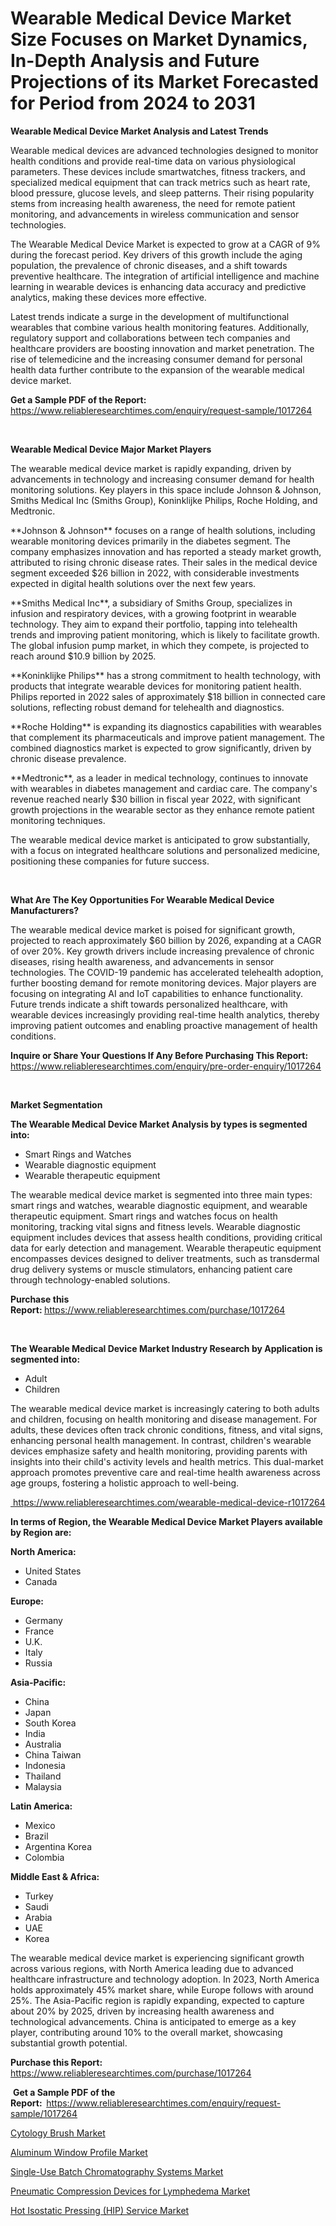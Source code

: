 <p><h1>Wearable Medical Device Market Size Focuses on Market Dynamics, In-Depth Analysis and Future Projections of its Market Forecasted for Period from 2024 to 2031</h1></p><p><strong>Wearable Medical Device Market Analysis and Latest Trends</strong></p>
<p><p>Wearable medical devices are advanced technologies designed to monitor health conditions and provide real-time data on various physiological parameters. These devices include smartwatches, fitness trackers, and specialized medical equipment that can track metrics such as heart rate, blood pressure, glucose levels, and sleep patterns. Their rising popularity stems from increasing health awareness, the need for remote patient monitoring, and advancements in wireless communication and sensor technologies.</p><p>The Wearable Medical Device Market is expected to grow at a CAGR of 9% during the forecast period. Key drivers of this growth include the aging population, the prevalence of chronic diseases, and a shift towards preventive healthcare. The integration of artificial intelligence and machine learning in wearable devices is enhancing data accuracy and predictive analytics, making these devices more effective.</p><p>Latest trends indicate a surge in the development of multifunctional wearables that combine various health monitoring features. Additionally, regulatory support and collaborations between tech companies and healthcare providers are boosting innovation and market penetration. The rise of telemedicine and the increasing consumer demand for personal health data further contribute to the expansion of the wearable medical device market.</p></p>
<p><strong>Get a Sample PDF of the Report:&nbsp;</strong> <a href="https://www.reliableresearchtimes.com/enquiry/request-sample/1017264?utm_campaign=1835&utm_medium=2&utm_source=Github&utm_content=ia&utm_term=04122024&utm_id=wearable-medical-device">https://www.reliableresearchtimes.com/enquiry/request-sample/1017264</a></p>
<p>&nbsp;</p>
<p><strong>Wearable Medical Device Major Market Players</strong></p>
<p><p>The wearable medical device market is rapidly expanding, driven by advancements in technology and increasing consumer demand for health monitoring solutions. Key players in this space include Johnson & Johnson, Smiths Medical Inc (Smiths Group), Koninklijke Philips, Roche Holding, and Medtronic.</p><p>**Johnson & Johnson** focuses on a range of health solutions, including wearable monitoring devices primarily in the diabetes segment. The company emphasizes innovation and has reported a steady market growth, attributed to rising chronic disease rates. Their sales in the medical device segment exceeded $26 billion in 2022, with considerable investments expected in digital health solutions over the next few years.</p><p>**Smiths Medical Inc**, a subsidiary of Smiths Group, specializes in infusion and respiratory devices, with a growing footprint in wearable technology. They aim to expand their portfolio, tapping into telehealth trends and improving patient monitoring, which is likely to facilitate growth. The global infusion pump market, in which they compete, is projected to reach around $10.9 billion by 2025.</p><p>**Koninklijke Philips** has a strong commitment to health technology, with products that integrate wearable devices for monitoring patient health. Philips reported in 2022 sales of approximately $18 billion in connected care solutions, reflecting robust demand for telehealth and diagnostics.</p><p>**Roche Holding** is expanding its diagnostics capabilities with wearables that complement its pharmaceuticals and improve patient management. The combined diagnostics market is expected to grow significantly, driven by chronic disease prevalence.</p><p>**Medtronic**, as a leader in medical technology, continues to innovate with wearables in diabetes management and cardiac care. The company's revenue reached nearly $30 billion in fiscal year 2022, with significant growth projections in the wearable sector as they enhance remote patient monitoring techniques.</p><p>The wearable medical device market is anticipated to grow substantially, with a focus on integrated healthcare solutions and personalized medicine, positioning these companies for future success.</p></p>
<p>&nbsp;</p>
<p><strong>What Are The Key Opportunities For Wearable Medical Device Manufacturers?</strong></p>
<p><p>The wearable medical device market is poised for significant growth, projected to reach approximately $60 billion by 2026, expanding at a CAGR of over 20%. Key growth drivers include increasing prevalence of chronic diseases, rising health awareness, and advancements in sensor technologies. The COVID-19 pandemic has accelerated telehealth adoption, further boosting demand for remote monitoring devices. Major players are focusing on integrating AI and IoT capabilities to enhance functionality. Future trends indicate a shift towards personalized healthcare, with wearable devices increasingly providing real-time health analytics, thereby improving patient outcomes and enabling proactive management of health conditions.</p></p>
<p><strong>Inquire or Share Your Questions If Any Before Purchasing This Report:</strong> <a href="https://www.reliableresearchtimes.com/enquiry/pre-order-enquiry/1017264?utm_campaign=1835&utm_medium=2&utm_source=Github&utm_content=ia&utm_term=04122024&utm_id=wearable-medical-device">https://www.reliableresearchtimes.com/enquiry/pre-order-enquiry/1017264</a></p>
<p>&nbsp;</p>
<p><strong>Market Segmentation</strong></p>
<p><strong>The Wearable Medical Device Market Analysis by types is segmented into:</strong></p>
<p><ul><li>Smart Rings and Watches</li><li>Wearable diagnostic equipment</li><li>Wearable therapeutic equipment</li></ul></p>
<p><p>The wearable medical device market is segmented into three main types: smart rings and watches, wearable diagnostic equipment, and wearable therapeutic equipment. Smart rings and watches focus on health monitoring, tracking vital signs and fitness levels. Wearable diagnostic equipment includes devices that assess health conditions, providing critical data for early detection and management. Wearable therapeutic equipment encompasses devices designed to deliver treatments, such as transdermal drug delivery systems or muscle stimulators, enhancing patient care through technology-enabled solutions.</p></p>
<p><strong>Purchase this Report:&nbsp;</strong><a href="https://www.reliableresearchtimes.com/purchase/1017264?utm_campaign=1835&utm_medium=2&utm_source=Github&utm_content=ia&utm_term=04122024&utm_id=wearable-medical-device">https://www.reliableresearchtimes.com/purchase/1017264</a></p>
<p>&nbsp;</p>
<p><strong>The Wearable Medical Device Market Industry Research by Application is segmented into:</strong></p>
<p><ul><li>Adult</li><li>Children</li></ul></p>
<p><p>The wearable medical device market is increasingly catering to both adults and children, focusing on health monitoring and disease management. For adults, these devices often track chronic conditions, fitness, and vital signs, enhancing personal health management. In contrast, children's wearable devices emphasize safety and health monitoring, providing parents with insights into their child's activity levels and health metrics. This dual-market approach promotes preventive care and real-time health awareness across age groups, fostering a holistic approach to well-being.</p></p>
<p><a href="https://www.reliableresearchtimes.com/wearable-medical-device-r1017264?utm_campaign=1835&utm_medium=2&utm_source=Github&utm_content=ia&utm_term=04122024&utm_id=wearable-medical-device">&nbsp;https://www.reliableresearchtimes.com/wearable-medical-device-r1017264</a></p>
<p><strong>In terms of Region, the Wearable Medical Device Market Players available by Region are:</strong></p>
<p>
    <p> <strong> North America: </strong>
        <ul>
            <li>United States</li>
            <li>Canada</li>
        </ul>
        </p> 
    <p> <strong> Europe: </strong>
        <ul>
            <li>Germany</li>
            <li>France</li>
            <li>U.K.</li>
            <li>Italy</li>
            <li>Russia</li>
        </ul>
        </p> 
    <p> <strong> Asia-Pacific: </strong>
        <ul>
            <li>China</li>
            <li>Japan</li>
            <li>South Korea</li>
            <li>India</li>
            <li>Australia</li>
            <li>China Taiwan</li>
            <li>Indonesia</li>
            <li>Thailand</li>
            <li>Malaysia</li>
        </ul>
        </p> 
    <p> <strong> Latin America: </strong>
        <ul>
            <li>Mexico</li>
            <li>Brazil</li>
            <li>Argentina Korea</li>
            <li>Colombia</li>
        </ul>
        </p> 
    <p> <strong> Middle East & Africa: </strong>
        <ul>
            <li>Turkey</li>
            <li>Saudi</li>
            <li>Arabia</li>
            <li>UAE</li>
            <li>Korea</li>
        </ul>
    </p>
    </p>
<p><p>The wearable medical device market is experiencing significant growth across various regions, with North America leading due to advanced healthcare infrastructure and technology adoption. In 2023, North America holds approximately 45% market share, while Europe follows with around 25%. The Asia-Pacific region is rapidly expanding, expected to capture about 20% by 2025, driven by increasing health awareness and technological advancements. China is anticipated to emerge as a key player, contributing around 10% to the overall market, showcasing substantial growth potential.</p></p>
<p><strong>Purchase this Report: </strong><a href="https://www.reliableresearchtimes.com/purchase/1017264?utm_campaign=1835&utm_medium=2&utm_source=Github&utm_content=ia&utm_term=04122024&utm_id=wearable-medical-device">https://www.reliableresearchtimes.com/purchase/1017264</a></p>
<p>&nbsp;<strong>Get a Sample PDF of the Report:&nbsp;&nbsp;</strong><a href="https://www.reliableresearchtimes.com/enquiry/request-sample/1017264?utm_campaign=1835&utm_medium=2&utm_source=Github&utm_content=ia&utm_term=04122024&utm_id=wearable-medical-device">https://www.reliableresearchtimes.com/enquiry/request-sample/1017264</a></p>
<p><strong></strong></p>
<p><p><a href="https://github.com/mookiesville/Market-Research-Report-List-1/blob/main/cytology-brush-market.md?utm_campaign=1835&utm_medium=2&utm_source=Github&utm_content=ia&utm_term=04122024&utm_id=wearable-medical-device">Cytology Brush Market</a></p><p><a href="https://www.linkedin.com/pulse/aluminum-window-profile-market-research-report-drivers-critical-3uype?utm_campaign=1835&utm_medium=2&utm_source=Github&utm_content=ia&utm_term=04122024&utm_id=wearable-medical-device">Aluminum Window Profile Market</a></p><p><a href="https://issuu.com/reportprime-2/docs/single-use-batch-chromatography-systems-market-siz?utm_campaign=1835&utm_medium=2&utm_source=Github&utm_content=ia&utm_term=04122024&utm_id=wearable-medical-device">Single-Use Batch Chromatography Systems Market</a></p><p><a href="https://www.linkedin.com/pulse/pneumatic-compression-devices-lymphedema-market-expansion-from-jeuac?utm_campaign=1835&utm_medium=2&utm_source=Github&utm_content=ia&utm_term=04122024&utm_id=wearable-medical-device">Pneumatic Compression Devices for Lymphedema Market</a></p><p><a href="https://issuu.com/reportprime-2/docs/hot-isostatic-pressing-hip-service-market-size-203?utm_campaign=1835&utm_medium=2&utm_source=Github&utm_content=ia&utm_term=04122024&utm_id=wearable-medical-device">Hot Isostatic Pressing (HIP) Service Market</a></p></p>